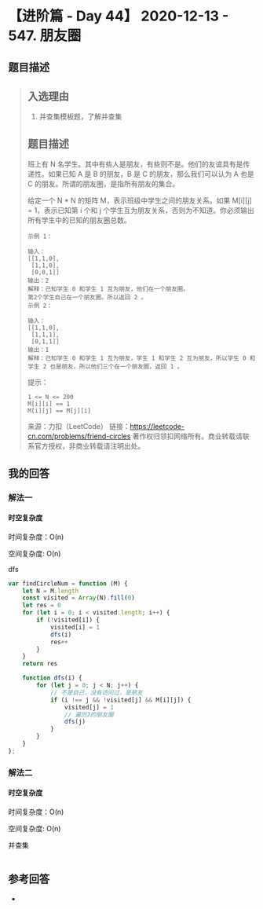 # 【进阶篇 - Day 44】 2020-12-13 - 547. 朋友圈

## 题目描述

> ## 入选理由
>
> 1. 并查集模板题，了解并查集
>
> ## 题目描述
>
> 班上有 N 名学生。其中有些人是朋友，有些则不是。他们的友谊具有是传递性。如果已知 A 是 B 的朋友，B 是 C 的朋友，那么我们可以认为 A 也是 C 的朋友。所谓的朋友圈，是指所有朋友的集合。
>
> 给定一个 N \* N 的矩阵 M，表示班级中学生之间的朋友关系。如果 M[i][j] = 1，表示已知第 i 个和 j 个学生互为朋友关系，否则为不知道。你必须输出所有学生中的已知的朋友圈总数。
>
> ```
> 示例 1：
>
> 输入：
> [[1,1,0],
>  [1,1,0],
>  [0,0,1]]
> 输出：2
> 解释：已知学生 0 和学生 1 互为朋友，他们在一个朋友圈。
> 第2个学生自己在一个朋友圈。所以返回 2 。
> 示例 2：
>
> 输入：
> [[1,1,0],
>  [1,1,1],
>  [0,1,1]]
> 输出：1
> 解释：已知学生 0 和学生 1 互为朋友，学生 1 和学生 2 互为朋友，所以学生 0 和学生 2 也是朋友，所以他们三个在一个朋友圈，返回 1 。
> ```
>
> 提示：
>
> ```
> 1 <= N <= 200
> M[i][i] == 1
> M[i][j] == M[j][i]
> ```
>
> 来源：力扣（LeetCode）
> 链接：https://leetcode-cn.com/problems/friend-circles
> 著作权归领扣网络所有。商业转载请联系官方授权，非商业转载请注明出处。

## 我的回答

### 解法一

#### 时空复杂度

时间复杂度：O(n)

空间复杂度: O(n)

dfs

```JavaScript
var findCircleNum = function (M) {
    let N = M.length
    const visited = Array(N).fill(0)
    let res = 0
    for (let i = 0; i < visited.length; i++) {
        if (!visited[i]) {
            visited[i] = 1
            dfs(i)
            res++
        }
    }
    return res

    function dfs(i) {
        for (let j = 0; j < N; j++) {
            // 不是自己，没有访问过，是朋友
            if (i !== j && !visited[j] && M[i][j]) {
                visited[j] = 1
                // 遍历J的朋友圈
                dfs(j)
            }
        }
    }
};
```

### 解法二

#### 时空复杂度

时间复杂度：O(n)

空间复杂度: O(n)

并查集

```JavaScript

```

## 参考回答

-
